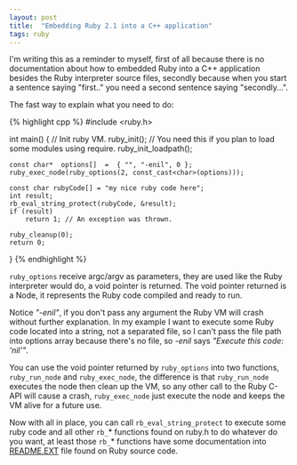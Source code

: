 ```yaml
---
layout: post
title:  "Embedding Ruby 2.1 into a C++ application"
tags: ruby
---
```


I'm writing this as a reminder to myself, first of all  because there is no documentation about how to embedded Ruby into a C++ application besides the Ruby interpreter source files, secondly because when you start a sentence saying "first.." you need a second sentence saying "secondly...".

The fast way to explain what you need to do:

{% highlight cpp %}
#include <ruby.h>

int main()
{
    // Init ruby VM.
    ruby_init();
    // You need this if you plan to load some modules using require.
    ruby_init_loadpath();

    const char*  options[]  =  { "", "-enil", 0 };
    ruby_exec_node(ruby_options(2, const_cast<char>(options)));

    const char rubyCode[] = "my nice ruby code here";
    int result;
    rb_eval_string_protect(rubyCode, &result);
    if (result)
        return 1; // An exception was thrown.

    ruby_cleanup(0);
    return 0;
}
{% endhighlight %}

`ruby_options` receive argc/argv as parameters, they are used like the Ruby interpreter would do, a void pointer is returned. The void pointer returned is a Node, it represents the Ruby code compiled and ready to run.

Notice _"-enil"_, if you don't pass any argument the Ruby VM will crash without further explanation. In my example I want to execute some Ruby code located into a string, not a separated file, so I can't pass the file path into options array because there's no file, so _-enil_ says _"Execute this code: 'nil'"_.

You can use the void pointer returned by `ruby_options` into two functions, `ruby_run_node` and `ruby_exec_node`, the difference is that `ruby_run_node` executes the node then clean up the VM, so any other call to the Ruby C-API will cause a crash, `ruby_exec_node` just execute the node and keeps the VM alive for a future use.

Now with all in place, you can call `rb_eval_string_protect` to execute some ruby code and all other `rb_`* functions found on ruby.h to do whatever do you want, at least those `rb_`* functions have some documentation into <a href="https://github.com/ruby/ruby/blob/trunk/README.EXT">README.EXT</a> file found on Ruby source code.